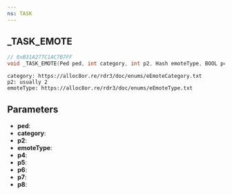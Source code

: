```yaml
---
ns: TASK
---
```

## _TASK_EMOTE

```c
// 0xB31A277C1AC7B7FF
void _TASK_EMOTE(Ped ped, int category, int p2, Hash emoteType, BOOL p4, BOOL p5, BOOL p6, BOOL p7, BOOL p8);
```

```
category: https://alloc8or.re/rdr3/doc/enums/eEmoteCategory.txt
p2: usually 2
emoteType: https://alloc8or.re/rdr3/doc/enums/eEmoteType.txt
```

## Parameters
* **ped**:
* **category**:
* **p2**:
* **emoteType**:
* **p4**:
* **p5**:
* **p6**:
* **p7**:
* **p8**:
